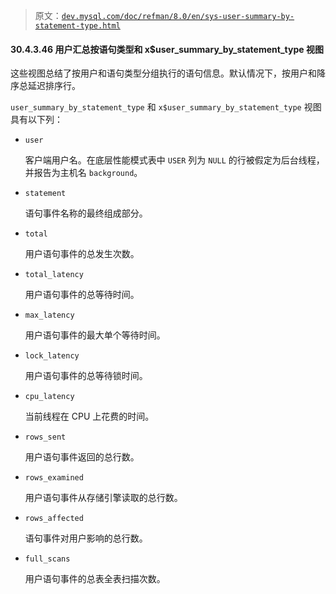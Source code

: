 > 原文：[`dev.mysql.com/doc/refman/8.0/en/sys-user-summary-by-statement-type.html`](https://dev.mysql.com/doc/refman/8.0/en/sys-user-summary-by-statement-type.html)

#### 30.4.3.46 用户汇总按语句类型和 x$user_summary_by_statement_type 视图

这些视图总结了按用户和语句类型分组执行的语句信息。默认情况下，按用户和降序总延迟排序行。

`user_summary_by_statement_type` 和 `x$user_summary_by_statement_type` 视图具有以下列：

+   `user`

    客户端用户名。在底层性能模式表中 `USER` 列为 `NULL` 的行被假定为后台线程，并报告为主机名 `background`。

+   `statement`

    语句事件名称的最终组成部分。

+   `total`

    用户语句事件的总发生次数。

+   `total_latency`

    用户语句事件的总等待时间。

+   `max_latency`

    用户语句事件的最大单个等待时间。

+   `lock_latency`

    用户语句事件的总等待锁时间。

+   `cpu_latency`

    当前线程在 CPU 上花费的时间。

+   `rows_sent`

    用户语句事件返回的总行数。

+   `rows_examined`

    用户语句事件从存储引擎读取的总行数。

+   `rows_affected`

    语句事件对用户影响的总行数。

+   `full_scans`

    用户语句事件的总表全表扫描次数。

